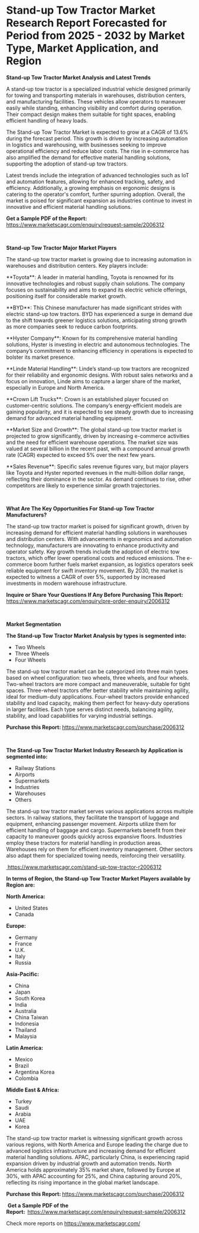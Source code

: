 <p><h1>Stand-up Tow Tractor Market Research Report Forecasted for Period from 2025 -  2032 by Market Type, Market Application, and Region</h1></p><p><strong>Stand-up Tow Tractor Market Analysis and Latest Trends</strong></p>
<p><p>A stand-up tow tractor is a specialized industrial vehicle designed primarily for towing and transporting materials in warehouses, distribution centers, and manufacturing facilities. These vehicles allow operators to maneuver easily while standing, enhancing visibility and comfort during operation. Their compact design makes them suitable for tight spaces, enabling efficient handling of heavy loads.</p><p>The Stand-up Tow Tractor Market is expected to grow at a CAGR of 13.6% during the forecast period. This growth is driven by increasing automation in logistics and warehousing, with businesses seeking to improve operational efficiency and reduce labor costs. The rise in e-commerce has also amplified the demand for effective material handling solutions, supporting the adoption of stand-up tow tractors. </p><p>Latest trends include the integration of advanced technologies such as IoT and automation features, allowing for enhanced tracking, safety, and efficiency. Additionally, a growing emphasis on ergonomic designs is catering to the operator's comfort, further spurring adoption. Overall, the market is poised for significant expansion as industries continue to invest in innovative and efficient material handling solutions.</p></p>
<p><strong>Get a Sample PDF of the Report:&nbsp;</strong> <a href="https://www.marketscagr.com/enquiry/request-sample/2006312?utm_campaign=2799&utm_medium=2&utm_source=Github&utm_content=ia&utm_term=02032025&utm_id=stand-up-tow-tractor">https://www.marketscagr.com/enquiry/request-sample/2006312</a></p>
<p>&nbsp;</p>
<p><strong>Stand-up Tow Tractor Major Market Players</strong></p>
<p><p>The stand-up tow tractor market is growing due to increasing automation in warehouses and distribution centers. Key players include:</p><p>**Toyota**: A leader in material handling, Toyota is renowned for its innovative technologies and robust supply chain solutions. The company focuses on sustainability and aims to expand its electric vehicle offerings, positioning itself for considerable market growth.</p><p>**BYD**: This Chinese manufacturer has made significant strides with electric stand-up tow tractors. BYD has experienced a surge in demand due to the shift towards greener logistics solutions, anticipating strong growth as more companies seek to reduce carbon footprints.</p><p>**Hyster Company**: Known for its comprehensive material handling solutions, Hyster is investing in electric and autonomous technologies. The company’s commitment to enhancing efficiency in operations is expected to bolster its market presence.</p><p>**Linde Material Handling**: Linde’s stand-up tow tractors are recognized for their reliability and ergonomic designs. With robust sales networks and a focus on innovation, Linde aims to capture a larger share of the market, especially in Europe and North America.</p><p>**Crown Lift Trucks**: Crown is an established player focused on customer-centric solutions. The company’s energy-efficient models are gaining popularity, and it is expected to see steady growth due to increasing demand for advanced material handling equipment.</p><p>**Market Size and Growth**: The global stand-up tow tractor market is projected to grow significantly, driven by increasing e-commerce activities and the need for efficient warehouse operations. The market size was valued at several billion in the recent past, with a compound annual growth rate (CAGR) expected to exceed 5% over the next few years.</p><p>**Sales Revenue**: Specific sales revenue figures vary, but major players like Toyota and Hyster reported revenues in the multi-billion dollar range, reflecting their dominance in the sector. As demand continues to rise, other competitors are likely to experience similar growth trajectories.</p></p>
<p>&nbsp;</p>
<p><strong>What Are The Key Opportunities For Stand-up Tow Tractor Manufacturers?</strong></p>
<p><p>The stand-up tow tractor market is poised for significant growth, driven by increasing demand for efficient material handling solutions in warehouses and distribution centers. With advancements in ergonomics and automation technology, manufacturers are innovating to enhance productivity and operator safety. Key growth trends include the adoption of electric tow tractors, which offer lower operational costs and reduced emissions. The e-commerce boom further fuels market expansion, as logistics operators seek reliable equipment for swift inventory movement. By 2030, the market is expected to witness a CAGR of over 5%, supported by increased investments in modern warehouse infrastructure.</p></p>
<p><strong>Inquire or Share Your Questions If Any Before Purchasing This Report:</strong> <a href="https://www.marketscagr.com/enquiry/pre-order-enquiry/2006312?utm_campaign=2799&utm_medium=2&utm_source=Github&utm_content=ia&utm_term=02032025&utm_id=stand-up-tow-tractor">https://www.marketscagr.com/enquiry/pre-order-enquiry/2006312</a></p>
<p>&nbsp;</p>
<p><strong>Market Segmentation</strong></p>
<p><strong>The Stand-up Tow Tractor Market Analysis by types is segmented into:</strong></p>
<p><ul><li>Two Wheels</li><li>Three Wheels</li><li>Four Wheels</li></ul></p>
<p><p>The stand-up tow tractor market can be categorized into three main types based on wheel configuration: two wheels, three wheels, and four wheels. Two-wheel tractors are more compact and maneuverable, suitable for tight spaces. Three-wheel tractors offer better stability while maintaining agility, ideal for medium-duty applications. Four-wheel tractors provide enhanced stability and load capacity, making them perfect for heavy-duty operations in larger facilities. Each type serves distinct needs, balancing agility, stability, and load capabilities for varying industrial settings.</p></p>
<p><strong>Purchase this Report:&nbsp;</strong><a href="https://www.marketscagr.com/purchase/2006312?utm_campaign=2799&utm_medium=2&utm_source=Github&utm_content=ia&utm_term=02032025&utm_id=stand-up-tow-tractor">https://www.marketscagr.com/purchase/2006312</a></p>
<p>&nbsp;</p>
<p><strong>The Stand-up Tow Tractor Market Industry Research by Application is segmented into:</strong></p>
<p><ul><li>Railway Stations</li><li>Airports</li><li>Supermarkets</li><li>Industries</li><li>Warehouses</li><li>Others</li></ul></p>
<p><p>The stand-up tow tractor market serves various applications across multiple sectors. In railway stations, they facilitate the transport of luggage and equipment, enhancing passenger movement. Airports utilize them for efficient handling of baggage and cargo. Supermarkets benefit from their capacity to maneuver goods quickly across expansive floors. Industries employ these tractors for material handling in production areas. Warehouses rely on them for efficient inventory management. Other sectors also adapt them for specialized towing needs, reinforcing their versatility.</p></p>
<p><a href="https://www.marketscagr.com/stand-up-tow-tractor-r2006312?utm_campaign=2799&utm_medium=2&utm_source=Github&utm_content=ia&utm_term=02032025&utm_id=stand-up-tow-tractor">&nbsp;https://www.marketscagr.com/stand-up-tow-tractor-r2006312</a></p>
<p><strong>In terms of Region, the Stand-up Tow Tractor Market Players available by Region are:</strong></p>
<p>
    <p> <strong> North America: </strong>
        <ul>
            <li>United States</li>
            <li>Canada</li>
        </ul>
        </p> 
    <p> <strong> Europe: </strong>
        <ul>
            <li>Germany</li>
            <li>France</li>
            <li>U.K.</li>
            <li>Italy</li>
            <li>Russia</li>
        </ul>
        </p> 
    <p> <strong> Asia-Pacific: </strong>
        <ul>
            <li>China</li>
            <li>Japan</li>
            <li>South Korea</li>
            <li>India</li>
            <li>Australia</li>
            <li>China Taiwan</li>
            <li>Indonesia</li>
            <li>Thailand</li>
            <li>Malaysia</li>
        </ul>
        </p> 
    <p> <strong> Latin America: </strong>
        <ul>
            <li>Mexico</li>
            <li>Brazil</li>
            <li>Argentina Korea</li>
            <li>Colombia</li>
        </ul>
        </p> 
    <p> <strong> Middle East & Africa: </strong>
        <ul>
            <li>Turkey</li>
            <li>Saudi</li>
            <li>Arabia</li>
            <li>UAE</li>
            <li>Korea</li>
        </ul>
    </p>
    </p>
<p><p>The stand-up tow tractor market is witnessing significant growth across various regions, with North America and Europe leading the charge due to advanced logistics infrastructure and increasing demand for efficient material handling solutions. APAC, particularly China, is experiencing rapid expansion driven by industrial growth and automation trends. North America holds approximately 35% market share, followed by Europe at 30%, with APAC accounting for 25%, and China capturing around 20%, reflecting its rising importance in the global market landscape.</p></p>
<p><strong>Purchase this Report: </strong><a href="https://www.marketscagr.com/purchase/2006312?utm_campaign=2799&utm_medium=2&utm_source=Github&utm_content=ia&utm_term=02032025&utm_id=stand-up-tow-tractor">https://www.marketscagr.com/purchase/2006312</a></p>
<p>&nbsp;<strong>Get a Sample PDF of the Report:&nbsp;&nbsp;</strong><a href="https://www.marketscagr.com/enquiry/request-sample/2006312?utm_campaign=2799&utm_medium=2&utm_source=Github&utm_content=ia&utm_term=02032025&utm_id=stand-up-tow-tractor">https://www.marketscagr.com/enquiry/request-sample/2006312</a></p>
<p><strong></strong></p>
<p>Check more reports on <a href="https://www.marketscagr.com/?utm_campaign=2799&utm_medium=2&utm_source=Github&utm_content=ia&utm_term=02032025&utm_id=stand-up-tow-tractor">https://www.marketscagr.com/</a></p>